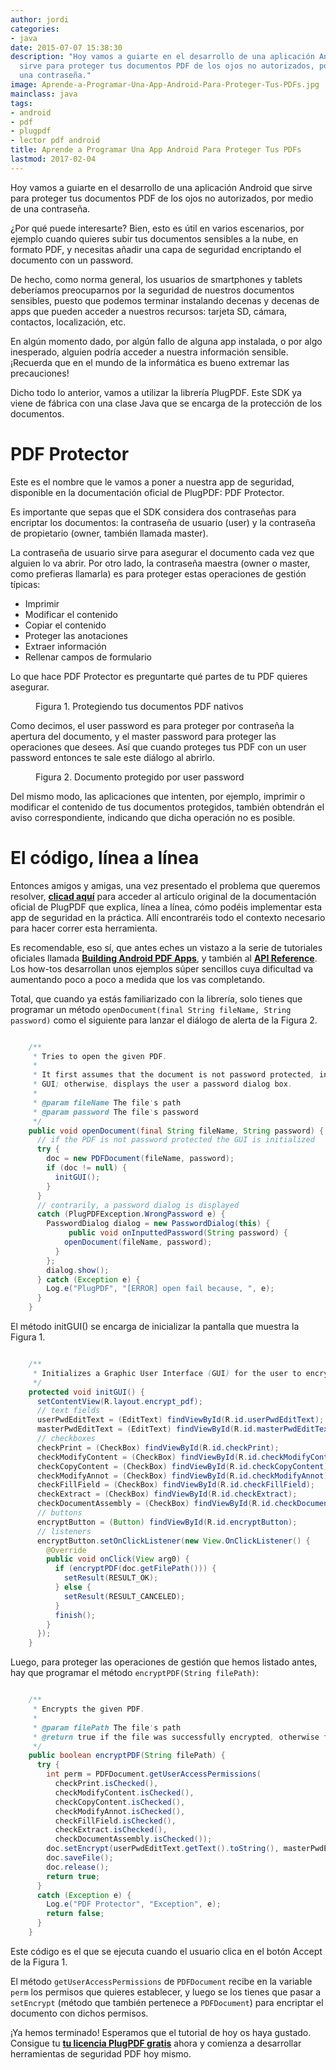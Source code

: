 ```yaml
---
author: jordi
categories:
- java
date: 2015-07-07 15:38:30
description: "Hoy vamos a guiarte en el desarrollo de una aplicación Android que
  sirve para proteger tus documentos PDF de los ojos no autorizados, por medio de
  una contraseña."
image: Aprende-a-Programar-Una-App-Android-Para-Proteger-Tus-PDFs.jpg
mainclass: java
tags:
- android
- pdf
- plugpdf
- lector pdf android
title: Aprende a Programar Una App Android Para Proteger Tus PDFs
lastmod: 2017-02-04
---
```


Hoy vamos a guiarte en el desarrollo de una aplicación Android que sirve para proteger tus documentos PDF de los ojos no autorizados, por medio de una contraseña.

<figure>
<amp-img on="tap:lightbox1" role="button" tabindex="0" layout="responsive" src="/img/Aprende-a-Programar-Una-App-Android-Para-Proteger-Tus-PDFs.jpg" title="{{ page.title }}" alt="{{ page.title }}" width="450px" height="300px" />
</figure>

¿Por qué puede interesarte? Bien, esto es útil en varios escenarios, por ejemplo cuando quieres subir tus documentos sensibles a la nube, en formato PDF, y necesitas añadir una capa de seguridad encriptando el documento con un password.

<!--more--><!--ad-->

De hecho, como norma general, los usuarios de smartphones y tablets deberíamos preocuparnos por la seguridad de nuestros documentos sensibles, puesto que podemos terminar instalando decenas y decenas de apps que pueden acceder a nuestros recursos: tarjeta SD, cámara, contactos, localización, etc.

En algún momento dado, por algún fallo de alguna app instalada, o por algo inesperado, alguien podría acceder a nuestra información sensible. ¡Recuerda que en el mundo de la informática es bueno extremar las precauciones!

Dicho todo lo anterior, vamos a utilizar la librería PlugPDF. Este SDK ya viene de fábrica con una clase Java que se encarga de la protección de los documentos.

# PDF Protector #

Este es el nombre que le vamos a poner a nuestra app de seguridad, disponible en la documentación oficial de PlugPDF: PDF Protector.

Es importante que sepas que el SDK considera dos contraseñas para encriptar los documentos: la contraseña de usuario (user) y la contraseña de propietario (owner, también llamada master).

La contraseña de usuario sirve para asegurar el documento cada vez que alguien lo va abrir. Por otro lado, la contraseña maestra (owner o master, como prefieras llamarla) es para proteger estas operaciones de gestión típicas:

- Imprimir
- Modificar el contenido
- Copiar el contenido
- Proteger las anotaciones
- Extraer información
- Rellenar campos de formulario

Lo que hace PDF Protector es preguntarte qué partes de tu PDF quieres asegurar.

<figure>
<amp-img on="tap:lightbox1" role="button" tabindex="0" layout="responsive" src="/img/Protege tus documentos PDF nativos.jpg" title="{{ page.title }}" alt="{{ page.title }}" width="960px" height="560px" />
<figcaption>Figura 1. Protegiendo tus documentos PDF nativos</figure>
</figure>

Como decimos, el user password es para proteger por contraseña la apertura del documento, y el master password para proteger las operaciones que desees. Así que cuando proteges tus PDF con un user password entonces te sale este diálogo al abrirlo.

<figure>
<amp-img on="tap:lightbox1" role="button" tabindex="0" layout="responsive" src="/img/Documento protegido por user password.jpg" title="{{ page.title }}" alt="{{ page.title }}" width="960px" height="560px" />
<figcaption>Figura 2. Documento protegido por user password</figcaption>
</figure>


Del mismo modo, las aplicaciones que intenten, por ejemplo, imprimir o modificar el contenido de tus documentos protegidos, también obtendrán el aviso correspondiente, indicando que dicha operación no es posible.

# El código, línea a línea #

Entonces amigos y amigas, una vez presentado el problema que queremos resolver, [**clicad aquí**](https://plugpdf.com/protect-your-android-pdfs-with-a-password/ "Proteger con contraseña tus PDF") para acceder al artículo original de la documentación oficial de PlugPDF que explica, línea a línea, cómo podéis implementar esta app de seguridad en la práctica. Allí encontraréis todo el contexto necesario para hacer correr esta herramienta.

Es recomendable, eso sí, que antes eches un vistazo a la serie de tutoriales oficiales llamada **[Building Android PDF Apps](https://plugpdf.com/tag/building-android-pdf-apps/ "Building Android PDF Apps")**, y también al **[API Reference](https://plugpdf.com/api-references/ "API Reference PlugPDF")**. Los how-tos desarrollan unos ejemplos súper sencillos cuya dificultad va aumentando poco a poco a medida que los vas completando.

Total, que cuando ya estás familiarizado con la librería, solo tienes que programar un método `openDocument(final String fileName, String password)` como el siguiente para lanzar el diálogo de alerta de la Figura 2.

```java

    /**
     * Tries to open the given PDF.
     *
     * It first assumes that the document is not password protected, in which case initializes the
     * GUI; otherwise, displays the user a password dialog box.
     *
     * @param fileName The file's path
     * @param password The file's password
     */
    public void openDocument(final String fileName, String password) {
      // if the PDF is not password protected the GUI is initialized
      try {
        doc = new PDFDocument(fileName, password);
        if (doc != null) {
          initGUI();
        }
      }
      // contrarily, a password dialog is displayed
      catch (PlugPDFException.WrongPassword e) {
        PasswordDialog dialog = new PasswordDialog(this) {
             public void onInputtedPassword(String password) {
            openDocument(fileName, password);
          }
        };
        dialog.show();
      } catch (Exception e) {
        Log.e("PlugPDF", "[ERROR] open fail because, ", e);
      }
    }

```

El método initGUI() se encarga de inicializar la pantalla que muestra la Figura 1.

```java

    /**
     * Initializes a Graphic User Interface (GUI) for the user to encrypt his/her PDF file.
     */
    protected void initGUI() {
      setContentView(R.layout.encrypt_pdf);
      // text fields
      userPwdEditText = (EditText) findViewById(R.id.userPwdEditText);
      masterPwdEditText = (EditText) findViewById(R.id.masterPwdEditText);
      // checkboxes
      checkPrint = (CheckBox) findViewById(R.id.checkPrint);
      checkModifyContent = (CheckBox) findViewById(R.id.checkModifyContent);
      checkCopyContent = (CheckBox) findViewById(R.id.checkCopyContent);
      checkModifyAnnot = (CheckBox) findViewById(R.id.checkModifyAnnot);
      checkFillField = (CheckBox) findViewById(R.id.checkFillField);
      checkExtract = (CheckBox) findViewById(R.id.checkExtract);
      checkDocumentAssembly = (CheckBox) findViewById(R.id.checkDocumentAssembly);
      // buttons
      encryptButton = (Button) findViewById(R.id.encryptButton);
      // listeners
      encryptButton.setOnClickListener(new View.OnClickListener() {
        @Override
        public void onClick(View arg0) {
          if (encryptPDF(doc.getFilePath())) {
            setResult(RESULT_OK);
          } else {
            setResult(RESULT_CANCELED);
          }
          finish();
        }
      });
    }

```

Luego, para proteger las operaciones de gestión que hemos listado antes, hay que programar el método `encryptPDF(String filePath)`:

```java

    /**
     * Encrypts the given PDF.
     *
     * @param filePath The file's path
     * @return true if the file was successfully encrypted, otherwise false
     */
    public boolean encryptPDF(String filePath) {
      try {
        int perm = PDFDocument.getUserAccessPermissions(
          checkPrint.isChecked(),
          checkModifyContent.isChecked(),
          checkCopyContent.isChecked(),
          checkModifyAnnot.isChecked(),
          checkFillField.isChecked(),
          checkExtract.isChecked(),
          checkDocumentAssembly.isChecked());
        doc.setEncrypt(userPwdEditText.getText().toString(), masterPwdEditText.getText().toString(), perm);
        doc.saveFile();
        doc.release();
        return true;
      }
      catch (Exception e) {
        Log.e("PDF Protector", "Exception", e);
        return false;
      }
    }

```

Este código es el que se ejecuta cuando el usuario clica en el botón Accept de la Figura 1.

El método `getUserAccessPermissions` de `PDFDocument` recibe en la variable `perm` los permisos que quieres establecer, y luego se los tienes que pasar a `setEncrypt` (método que también pertenece a `PDFDocument`) para encriptar el documento con dichos permisos.

¡Ya hemos terminado! Esperamos que el tutorial de hoy os haya gustado. Consigue tu **[tu licencia PlugPDF gratis](https://plugpdf.com/download/)** ahora y comienza a desarrollar herramientas de seguridad PDF hoy mismo.

